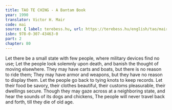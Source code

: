 ```yaml
---
title: TAO TE CHING - A Bantam Book
year: 1990
translator: Victor H. Mair
code: mai
source: { label: terebess.hu, url: https://terebess.hu/english/tao/mair.html }
isbn: 978-0-307-43463-0
part: 2
chapter: 80
---
```


Let there be a small state with few people,
where military devices find no use;
Let the people look solemnly upon death,
and banish the thought of moving elsewhere.
They may have carts and boats,
but there is no reason to ride them;
They may have armor and weapons,
but they have no reason to display them.
Let the people go back to tying knots to keep records.
Let
their food be savory,
their clothes beautiful,
their customs pleasurable,
their dwellings secure.
Though they may gaze across at a neighboring state, and hear the sounds of its dogs and chickens,
The people will never travel back and forth, till they die of old age.
